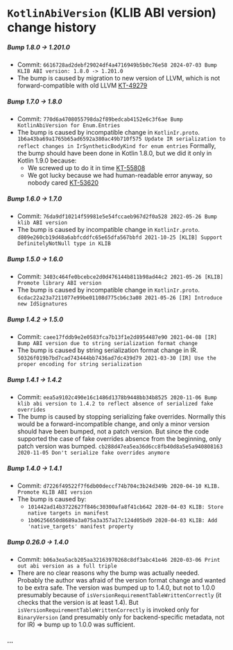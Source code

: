 # `KotlinAbiVersion` (KLIB ABI version) change history

##### Bump 1.8.0 -> 1.201.0
- Commit: `6616728ad2debf29024df4a4716949b5b0c76e58 2024-07-03 Bump KLIB ABI version: 1.8.0 -> 1.201.0`
- The bump is caused by migration to new version of LLVM, which is not forward-compatible with old LLVM [KT-49279](https://youtrack.jetbrains.com/issue/KT-49279)

##### Bump 1.7.0 -> 1.8.0
- Commit: `770d6a4708055798da2f89bedcab4152e6c3f6ae Bump KotlinAbiVersion for Enum.Entries`
- The bump is caused by incompatible change in `KotlinIr.proto`.
  `1b6a43ba69a1765b65ad6592a380ac49b710f575 Update IR serialization to reflect changes in IrSyntheticBodyKind for enum entries`
  Formally, the bump should have been done in Kotlin 1.8.0, but we did it only in Kotlin 1.9.0 because:
  - We screwed up to do it in time [KT-55808](https://youtrack.jetbrains.com/issue/KT-55808)
  - We got lucky because we had human-readable error anyway, so nobody cared [KT-53620](https://youtrack.jetbrains.com/issue/KT-53620)

##### Bump 1.6.0 -> 1.7.0
- Commit: `76da9df10214f59981e5e54fccaeb967d2f0a528 2022-05-26 Bump klib ABI version`
- The bump is caused by incompatible change in `KotlinIr.proto`.
  `d809e260cb19d48a6abfcddfc65e65dfa567bbfd 2021-10-25 [KLIB] Support DefinitelyNotNull type in KLIB`

##### Bump 1.5.0 -> 1.6.0
- Commit: `3403c464fe0bcebce2d0d476144b811b98ad44c2 2021-05-26 [KLIB] Promote library ABI version`
- The bump is caused by incompatible change in `KotlinIr.proto`.
  `6cdac22a23a7211077e99be01108d775cb6c3a08 2021-05-26 [IR] Introduce new IdSignatures`

##### Bump 1.4.2 -> 1.5.0
- Commit: `caee17fddb9e2e0583fca7b13f1e2d8954487e90 2021-04-08 [IR] Bump ABI version due to string serialization format change`
- The bump is caused by string serialization format change in IR.
  `50326f019b7bd7cad743444bb7436ad7dc439d79 2021-03-30 [IR] Use the proper encoding for string serialization`

##### Bump 1.4.1 -> 1.4.2
- Commit: `eea5a9102c490e16c1486d1378b9448bb34b8525 2020-11-06 Bump klib abi version to 1.4.2 to reflect absence of serialized fake overrides`
- The bump is caused by stopping serializing fake overrides.
  Normally this would be a forward-incompatible change, and only a minor version should have been bumped, not a patch version.
  But since the code supported the case of fake overrides absence from the beginning, only patch version was bumped.
  `cb288d47ea5ea36d6cc8fb40d8a5e5a940808163 2020-11-05 Don't serialize fake overrides anymore`

##### Bump 1.4.0 -> 1.4.1
- Commit: `d7226f49522f7f6db00deccf74b704c3b24d349b 2020-04-10 KLIB. Promote KLIB ABI version`
- The bump is caused by:
  - `101442ad14b3722627f846c30300afa8f41cb642 2020-04-03 KLIB: Store native targets in manifest`
  - `1b06256650d8689a3a075a3a357a17c124d05bd9 2020-04-03 KLIB: Add 'native_targets' manifest property`

##### Bump 0.26.0 -> 1.4.0
- Commit: `b06a3ea5acb205aa32163970268c8df3abc41e46 2020-03-06 Print out abi version as a full triple`
- There are no clear reasons why the bump was actually needed.
  Probably the author was afraid of the version format change and wanted to be extra safe.
  The version was bumped up to 1.4.0, but not to 1.0.0 presumably because of `isVersionRequirementTableWrittenCorrectly`
  (it checks that the version is at least 1.4).
  But `isVersionRequirementTableWrittenCorrectly` is invoked only for `BinaryVersion`
  (and presumably only for backend-specific metadata, not for IR) => bump up to 1.0.0 was sufficient.

##### ...

